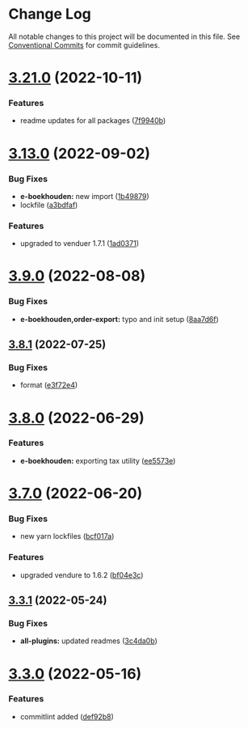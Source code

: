 # Change Log

All notable changes to this project will be documented in this file.
See [Conventional Commits](https://conventionalcommits.org) for commit guidelines.

# [3.21.0](https://github.com/Pinelab-studio/pinelab-vendure-plugins/compare/v3.20.0...v3.21.0) (2022-10-11)

### Features

- readme updates for all packages ([7f9940b](https://github.com/Pinelab-studio/pinelab-vendure-plugins/commit/7f9940bf5cfac94680d7f4646aa5e37254b68098))

# [3.13.0](https://github.com/Pinelab-studio/pinelab-vendure-plugins/compare/v3.12.0...v3.13.0) (2022-09-02)

### Bug Fixes

- **e-boekhouden:** new import ([1b49879](https://github.com/Pinelab-studio/pinelab-vendure-plugins/commit/1b49879db6cb9891b927ff5a8bfa133027de6ebe))
- lockfile ([a3bdfaf](https://github.com/Pinelab-studio/pinelab-vendure-plugins/commit/a3bdfafe6bac27a5c96b4f6e7b12228c0b1834f8))

### Features

- upgraded to venduer 1.7.1 ([1ad0371](https://github.com/Pinelab-studio/pinelab-vendure-plugins/commit/1ad0371ee1be4f0d1371407b93e76809be08d851))

# [3.9.0](https://github.com/Pinelab-studio/pinelab-vendure-plugins/compare/v3.8.1...v3.9.0) (2022-08-08)

### Bug Fixes

- **e-boekhouden,order-export:** typo and init setup ([8aa7d6f](https://github.com/Pinelab-studio/pinelab-vendure-plugins/commit/8aa7d6f8eba822b2610cc27c728c20a1305fed6d))

## [3.8.1](https://github.com/Pinelab-studio/pinelab-vendure-plugins/compare/v3.8.0...v3.8.1) (2022-07-25)

### Bug Fixes

- format ([e3f72e4](https://github.com/Pinelab-studio/pinelab-vendure-plugins/commit/e3f72e40e188ab05428f5f46a0bae08ce16c8cc6))

# [3.8.0](https://github.com/Pinelab-studio/pinelab-vendure-plugins/compare/v3.7.0...v3.8.0) (2022-06-29)

### Features

- **e-boekhouden:** exporting tax utility ([ee5573e](https://github.com/Pinelab-studio/pinelab-vendure-plugins/commit/ee5573ea65e96542e7c10d8a94f5aba069e40214))

# [3.7.0](https://github.com/Pinelab-studio/pinelab-vendure-plugins/compare/v3.6.1...v3.7.0) (2022-06-20)

### Bug Fixes

- new yarn lockfiles ([bcf017a](https://github.com/Pinelab-studio/pinelab-vendure-plugins/commit/bcf017a3bbf7f7581a2e02b4bcc1cc1ab18fca88))

### Features

- upgraded vendure to 1.6.2 ([bf04e3c](https://github.com/Pinelab-studio/pinelab-vendure-plugins/commit/bf04e3c3e4e41d338622b9487bd2e7c54e7d299f))

## [3.3.1](https://github.com/Pinelab-studio/pinelab-vendure-plugins/compare/v3.3.0...v3.3.1) (2022-05-24)

### Bug Fixes

- **all-plugins:** updated readmes ([3c4da0b](https://github.com/Pinelab-studio/pinelab-vendure-plugins/commit/3c4da0b54712bd864ddc2336d40073169c58e052))

# [3.3.0](https://github.com/Pinelab-studio/pinelab-vendure-plugins/compare/v3.2.0...v3.3.0) (2022-05-16)

### Features

- commitlint added ([def92b8](https://github.com/Pinelab-studio/pinelab-vendure-plugins/commit/def92b88d7b82b8ddb6fc2c9e3a649830df07bdc))
